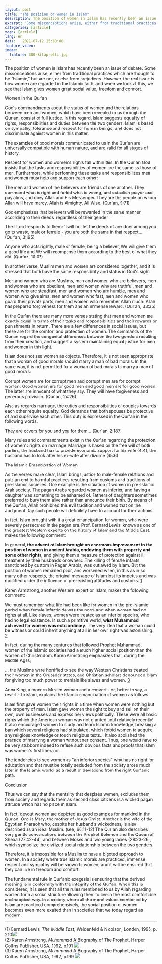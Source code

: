 ```yaml
---
layout: post
title: "The position of women in Islam"
description: The position of women in Islam has recently been an issue of debate.
excerpt: 'Some misconceptions arise, either from traditional practices which are thought to be "Islamic," but are not, or else from prejudices.'
categories: [article]
tags: [article]
lang: en
date:   2021-07-12 15:00:00
feature_video: 
image:
  feature: 380-kitap-ehli.jpg
---
```


  
  

The position of women in Islam has recently been an issue of debate. Some misconceptions arise, either from traditional practices which are thought to be "Islamic," but are not, or else from prejudices. However, the real issue is how women are regarded in the Islamic faith, and when we look at this, we see that Islam gives women great social value, freedom and comfort.

Women in the Qur'an

God's commandments about the status of women and the relations between men and women, which have been revealed to us through the Qur'an, consist of full justice. In this regard, Islam suggests equality of rights, responsibilities and duties between the two genders. Islam is based on sympathy, tolerance and respect for human beings, and does not discriminate against women in this matter.

The examples of good morals communicated to us in the Qur'an are universally compatible with human nature, and are valid for all stages of history.

Respect for women and women's rights fall within this. In the Qur'an God insists that the tasks and responsibilities of women are the same as those of men. Furthermore, while performing these tasks and responsibilities men and women must help and support each other:

The men and women of the believers are friends of one another. They command what is right and forbid what is wrong, and establish prayer and pay alms, and obey Allah and His Messenger. They are the people on whom Allah will have mercy. Allah is Almighty, All Wise. (Qur'an, 9:71)

God emphasizes that believers will be rewarded in the same manner according to their deeds, regardless of their gender.

Their Lord responds to them: 'I will not let the deeds of any doer among you go to waste, male or female - you are both the same in that respect... (Qur'an, 3:195)

Anyone who acts rightly, male or female, being a believer, We will give them a good life and We will recompense them according to the best of what they did. (Qur'an, 16:97)

In another verse, Muslim men and women are considered together, and it is stressed that both have the same responsibility and status in God's sight:

Men and women who are Muslims, men and women who are believers, men and women who are obedient, men and women who are truthful, men and women who are steadfast, men and women who are humble, men and women who give alms, men and women who fast, men and women who guard their private parts, men and women who remember Allah much: Allah has prepared forgiveness for them and an immense reward. (Qur'an, 33:35)

In the Qur'an there are many more verses stating that men and women are exactly equal in terms of their tasks and responsibilities and their rewards or punishments in return. There are a few differences in social issues, but these are for the comfort and protection of women. The commands of the Qur'an regard the congenital differences between the two genders resulting from their creation, and suggest a system maintaining equal justice for men and women in this light.

Islam does not see women as objects. Therefore, it is not seen appropriate that a woman of good morals should marry a man of bad morals. In the same way, it is not permitted for a woman of bad morals to marry a man of good morals:

Corrupt women are for corrupt men and corrupt men are for corrupt women, Good women are for good men and good men are for good women. The latter are innocent of what they say. They will have forgiveness and generous provision. (Qur'an, 24:26)

Also as regards marriage, the duties and responsibilities of couples towards each other require equality. God demands that both spouses be protective of and supervise each other. This duty is expressed in the Qur'an in the following words.

They are covers for you and you for them... (Qur'an, 2:187)

Many rules and commandments exist in the Qur'an regarding the protection of women's rights on marriage. Marriage is based on the free will of both parties; the husband has to provide economic support for his wife (4:4); the husband has to look after his ex-wife after divorce (65:6).

The Islamic Emancipation of Women

As the verses make clear, Islam brings justice to male-female relations and puts an end to harmful practices resulting from customs and traditions of pre-Islamic societies. One example is the situation of women in pre-Islamic Arab society. The pagan Arabs regarded women as inferior, and having a daughter was something to be ashamed of. Fathers of daughters sometimes preferred to bury them alive rather than announce their birth. By means of the Qur'an, Allah prohibited this evil tradition and warned that on the Judgment Day such people will definitely have to account for their actions.

In fact, Islam brought with it a great emancipation for women, who were severely persecuted in the pagan era. Prof. Bernard Lewis, known as one of the greatest Western experts on the history of Islam and the Middle East, makes the following comment:

In general, **the advent of Islam brought an enormous improvement in the position of women in ancient Arabia, endowing them with property and some other rights**, and giving them a measure of protection against ill treatment by their husbands or owners. The killing of female infants, sanctioned by custom in Pagan Arabia, was outlawed by Islam. But the position of women remained poor, and worsened when, in this as in so many other respects, the original message of Islam lost its impetus and was modified under the influence of pre-existing attitudes and customs. [1](#aa)

Karen Armstrong, another Western expert on Islam, makes the following comment:

We must remember what life had been like for women in the pre-Islamic period when female infanticide was the norm and when women had no rights at all. Like slaves, women were treated as an inferior species, who had no legal existence. In such a primitive world, **what Muhammad achieved for women was extraordinary**. The very idea that a woman could be witness or could inherit anything at all in her own right was astonishing. [2](#aa)

In fact, during the many centuries that followed Prophet Muhammad, women of the Islamic societies had a much higher social position than the women of Christendom. Karen Armstrong emphasizes that, during the Middle Ages;

... the Muslims were horrified to see the way Western Christians treated their women in the Crusader states, and Christian scholars denounced Islam for giving too much power to menials like slaves and women. [3](#aa)

Anna King, a modern Muslim woman and a convert - or, better to say, a revert - to Islam, explains the Islamic emancipation of women as follows:

Islam first gave women their rights in a time when women were nothing but the property of men. Islam gave women the right to buy and sell on their own, own businesses and express her views politically. These were all basic rights which the American woman was not granted until relatively recently! It also encouraged women to study and learn Islamic knowledge, breaking a ban which several religions had stipulated, which forbid women to acquire any religious knowledge or touch religious texts... It also abolished the practice of marrying a woman without her consent. Thus, one would have to be very stubborn indeed to refuse such obvious facts and proofs that Islam was women's first liberator.

The tendencies to see women as "an inferior species" who has no right for education and that must be totally secluded from the society arose much later in the Islamic world, as a result of deviations from the right Qur'anic path.

Conclusion

Thus we can say that the mentality that despises women, excludes them from society and regards them as second class citizens is a wicked pagan attitude which has no place in Islam.

In fact, devout women are depicted as good examples for mankind in the Qur'an. One is Mary, the mother of Jesus Christ. Another is the wife of the Egyptian Pharaoh who, despite her husband's wickedness, is also described as an ideal Muslim. (see, 66:11-12) The Qur'an also describes very gentle conversations between the Prophet Solomon and the Queen of Sheba (27:42-44), and between Moses and two young ladies (28:23-26), which symbolize the civilized social relationship between the two genders.

Therefore, it is impossible for a Muslim to have a bigoted approach to women. In a society where true Islamic morals are practiced, immense respect and sympathy will be shown to women, and it will be ensured that they can live in freedom and comfort.

The fundamental rule in Qur'anic exegesis is ensuring that the derived meaning is in conformity with the integrity of the Qur'an. When this is considered, it is seen that all the rules mentioned to us by Allah regarding women form a social structure allowing them to live in the most comfortable and happiest way. In a society where all the moral values mentioned by Islam are practiced comprehensively, the social position of women becomes even more exalted than in societies that we today regard as modern.

* * *

(1) Bernard Lewis, _The Middle East,_ Weidenfeld & Nicolson, London, 1995, p. 210[![](imageshas/uparrow.gif)](#1)  
(2) Karen Armstrong, _Muhammad_ A Biography of The Prophet, Harper Collins Publisher, USA, 1992, p.191 [![](imageshas/uparrow.gif)](#2)  
(3) Karen Armstrong, _Muhammad_ A Biography of The Prophet, Harper Collins Publisher, USA, 1992, p.199 [![](imageshas/uparrow.gif)](#3)
